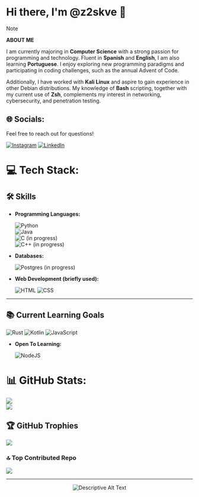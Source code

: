 # Hi there, I'm @z2skve 👋

> [!NOTE] 
> **ABOUT ME**
> 
> I am currently majoring in **Computer Science** with a strong passion for programming and technology. Fluent in **Spanish** and **English**, I am also learning **Portuguese**. I enjoy exploring new programming paradigms and participating in coding challenges, such as the annual Advent of Code.

Additionally, I have worked with **Kali Linux** and aspire to gain experience in other Debian distributions. My knowledge of **Bash** scripting, together with my current use of **Zsh**, complements my interest in networking, cybersecurity, and penetration testing.


## 🌐 Socials:
Feel free to reach out for questions!

[![Instagram](https://img.shields.io/badge/Instagram-%23E4405F.svg?logo=Instagram&logoColor=white)](https://instagram.com/nrn) [![LinkedIn](https://img.shields.io/badge/LinkedIn-%230077B5.svg?logo=linkedin&logoColor=white)](https://linkedin.com/in/nrn) 

# 💻 Tech Stack:
## 🛠️ Skills
- **Programming Languages:**
   
  ![Python](https://img.shields.io/badge/python-3670A0?style=for-the-badge&logo=python&logoColor=ffdd54)  
  ![Java](https://img.shields.io/badge/java-%23ED8B00.svg?style=for-the-badge&logo=openjdk&logoColor=white)  
  ![C](https://img.shields.io/badge/c-%2300599C.svg?style=for-the-badge&logo=c&logoColor=white) (in progress)  
  ![C++](https://img.shields.io/badge/c++-%2300599C.svg?style=for-the-badge&logo=c%2B%2B&logoColor=white) (in progress)  

- **Databases:**
  
  ![Postgres](https://img.shields.io/badge/postgres-%23316192.svg?style=for-the-badge&logo=postgresql&logoColor=white) (in progress)  

- **Web Development (briefly used):**
  
  ![HTML](https://img.shields.io/badge/html5-%23E34F26.svg?style=for-the-badge&logo=html5&logoColor=white)
  ![CSS](https://img.shields.io/badge/css3-%231572B6.svg?style=for-the-badge&logo=css3&logoColor=white)

---

## 📚 Current Learning Goals
  ![Rust](https://img.shields.io/badge/rust-%23000000.svg?style=for-the-badge&logo=rust&logoColor=white) ![Kotlin](https://img.shields.io/badge/kotlin-%237F52FF.svg?style=for-the-badge&logo=kotlin&logoColor=white) ![JavaScript](https://img.shields.io/badge/javascript-%23323330.svg?style=for-the-badge&logo=javascript&logoColor=%23F7DF1E)

- **Open To Learning:**
  
  ![NodeJS](https://img.shields.io/badge/node.js-6DA55F?style=for-the-badge&logo=node.js&logoColor=white)


# 📊 GitHub Stats:
![](https://github-readme-stats.vercel.app/api?username=z2skve&theme=dark&hide_border=false&include_all_commits=true&count_private=false)<br/>
![](https://github-readme-streak-stats.herokuapp.com/?user=z2skve&theme=dark&hide_border=false)<br/>
<!-- ![](https://github-readme-stats.vercel.app/api/top-langs/?username=z2skve&theme=dark&hide_border=false&include_all_commits=true&count_private=false&layout=compact) -->

## 🏆 GitHub Trophies
![](https://github-profile-trophy.vercel.app/?username=z2skve&theme=ocean_dark&no-frame=false&no-bg=false&margin-w=4)

### 🔝 Top Contributed Repo
![](https://github-contributor-stats.vercel.app/api?username=z2skve&limit=5&theme=catppuccin_mocha&combine_all_yearly_contributions=true)

<!-- I created this repo with GPRM -->

---

<p align="center">
  <img src="https://external-content.duckduckgo.com/iu/?u=https%3A%2F%2Fvignette.wikia.nocookie.net%2Fanimaljam%2Fimages%2Fc%2Fc8%2FKirby_runs_around_and_then_clones_himself_because_that_is_a_normal_thing_kirby_can_do_dont_judge_him_alright.gif%2Frevision%2Flatest%3Fcb%3D20150408002345&f=1&nofb=1&ipt=d7324fe555c16c1dc6e99fcb4c904d522a9fa5a22e280e61f5ba09bc5086bf17&ipo=images" alt="Descriptive Alt Text">
</p>
